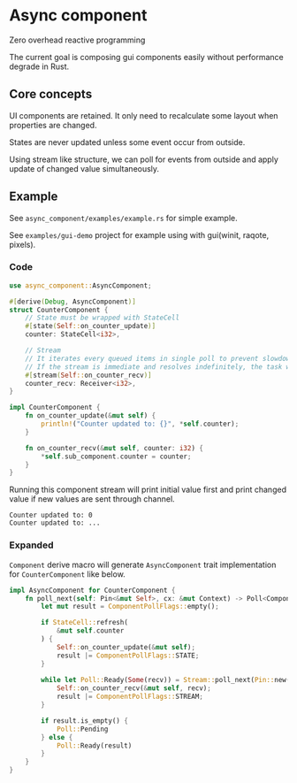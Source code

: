 # Async component
Zero overhead reactive programming

The current goal is composing gui components easily without performance degrade in Rust.

## Core concepts
UI components are retained. It only need to recalculate some layout when properties are changed.

States are never updated unless some event occur from outside.

Using stream like structure, we can poll for events from outside and apply update of changed value simultaneously.

## Example
See `async_component/examples/example.rs` for simple example.

See `examples/gui-demo` project for example using with gui(winit, raqote, pixels).

### Code
```Rust
use async_component::AsyncComponent;

#[derive(Debug, AsyncComponent)]
struct CounterComponent {
    // State must be wrapped with StateCell
    #[state(Self::on_counter_update)]
    counter: StateCell<i32>,

    // Stream
    // It iterates every queued items in single poll to prevent slowdown.
    // If the stream is immediate and resolves indefinitely, the task will fall to infinite loop. See expanded code below.
    #[stream(Self::on_counter_recv)]
    counter_recv: Receiver<i32>,
}

impl CounterComponent {
    fn on_counter_update(&mut self) {
        println!("Counter updated to: {}", *self.counter);
    }

    fn on_counter_recv(&mut self, counter: i32) {
        *self.sub_component.counter = counter;
    }
}
```

Running this component stream will print initial value first and print changed value if new values are sent through channel.
```
Counter updated to: 0
Counter updated to: ...
```

### Expanded
`Component` derive macro will generate `AsyncComponent` trait implementation for `CounterComponent` like below.
```Rust
impl AsyncComponent for CounterComponent {
    fn poll_next(self: Pin<&mut Self>, cx: &mut Context) -> Poll<ComponentPollFlags> {
        let mut result = ComponentPollFlags::empty();

        if StateCell::refresh(
            &mut self.counter
        ) {
            Self::on_counter_update(&mut self);
            result |= ComponentPollFlags::STATE;
        }
        
        while let Poll::Ready(Some(recv)) = Stream::poll_next(Pin::new(&mut self.counter_recv), cx) {
            Self::on_counter_recv(&mut self, recv);
            result |= ComponentPollFlags::STREAM;
        }

        if result.is_empty() {
            Poll::Pending
        } else {
            Poll::Ready(result)
        }
    }
}
```
